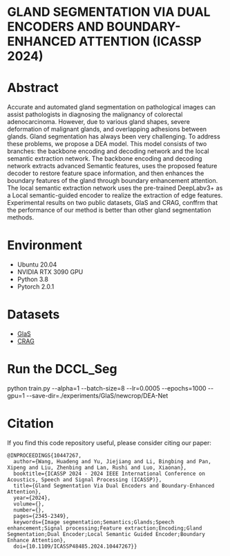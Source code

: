 # GLAND SEGMENTATION VIA DUAL ENCODERS AND BOUNDARY-ENHANCED ATTENTION (ICASSP 2024)

# Abstract
Accurate and automated gland segmentation on pathological images can assist pathologists in diagnosing the malignancy of colorectal adenocarcinoma. However, due to various gland shapes, severe deformation of malignant glands, and overlapping adhesions between glands. Gland segmentation has always been very challenging. To address these problems, we propose a DEA model. This model consists of two branches: the backbone encoding and decoding network and the local semantic extraction network. The backbone encoding and decoding network extracts advanced Semantic features, uses the proposed feature decoder to restore feature space information, and then enhances the boundary features of the gland through boundary enhancement attention. The local semantic extraction network uses the pre-trained DeepLabv3+ as a Local semantic-guided encoder to realize the extraction of edge features. Experimental results on two public datasets, GlaS and CRAG, conffrm that the performance of our method is better than other gland segmentation methods.

# Environment
- Ubuntu 20.04
- NVIDIA RTX 3090 GPU
- Python 3.8
- Pytorch 2.0.1

# Datasets
- [GlaS](https://datasets.activeloop.ai/docs/ml/datasets/glas-dataset/)
- [CRAG](https://warwick.ac.uk/fac/cross_fac/tia/data/mildnet/)

# Run the DCCL_Seg
python train.py --alpha=1 --batch-size=8 --lr=0.0005 --epochs=1000 --gpu=1 --save-dir=./experiments/GlaS/newcrop/DEA-Net

# Citation
If you find this code repository useful, please consider citing our paper:
```text
@INPROCEEDINGS{10447267,
  author={Wang, Huadeng and Yu, Jiejiang and Li, Bingbing and Pan, Xipeng and Liu, Zhenbing and Lan, Rushi and Luo, Xiaonan},
  booktitle={ICASSP 2024 - 2024 IEEE International Conference on Acoustics, Speech and Signal Processing (ICASSP)}, 
  title={Gland Segmentation Via Dual Encoders and Boundary-Enhanced Attention}, 
  year={2024},
  volume={},
  number={},
  pages={2345-2349},
  keywords={Image segmentation;Semantics;Glands;Speech enhancement;Signal processing;Feature extraction;Encoding;Gland Segmentation;Dual Encoder;Local Semantic Guided Encoder;Boundary Enhance Attention},
  doi={10.1109/ICASSP48485.2024.10447267}}

```
